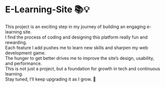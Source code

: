 # E-Learning-Site 📚💡
This project is an exciting step in my journey of building an engaging e-learning site.  
I find the process of coding and designing this platform really fun and rewarding.  
Each feature I add pushes me to learn new skills and sharpen my web development game.  
The hunger to get better drives me to improve the site’s design, usability, and performance.  
This is not just a project, but a foundation for growth in tech and continuous learning.  
Stay tuned, I’ll keep upgrading it as I grow. 🚀

